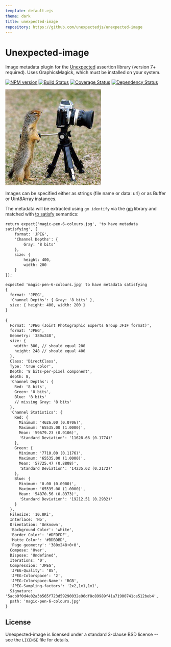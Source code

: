 ```yaml
---
template: default.ejs
theme: dark
title: unexpected-image
repository: https://github.com/unexpectedjs/unexpected-image
---
```


# Unexpected-image

Image metadata plugin for the [Unexpected](https://unexpected.js.org/) assertion library (version 7+ required). Uses GraphicsMagick, which must be installed on your system.

[![NPM version](https://badge.fury.io/js/unexpected-image.svg)](http://badge.fury.io/js/unexpected-image)
[![Build Status](https://travis-ci.org/unexpectedjs/unexpected-image.svg?branch=master)](https://travis-ci.org/unexpectedjs/unexpected-image)
[![Coverage Status](https://coveralls.io/repos/unexpectedjs/unexpected-image/badge.svg)](https://coveralls.io/r/unexpectedjs/unexpected-image)
[![Dependency Status](https://david-dm.org/unexpectedjs/unexpected-image.svg)](https://david-dm.org/unexpectedjs/unexpected-image)

![Unexpected Image (paparazzi)](animal-paparazzi.jpg)

Images can be specified either as strings (file name or data: url) or as Buffer or Uint8Array instances.

The metadata will be extracted using `gm identify` via the [gm](http://aheckmann.github.io/gm/)
library and matched with
[to satisfy](https://unexpectedjs.github.io/assertions/any/to-satisfy/) semantics:


```js#async:true
return expect('magic-pen-6-colours.jpg', 'to have metadata satisfying', {
    format: 'JPEG',
    'Channel Depths': {
        Gray: '8 bits'
    },
    size: {
        height: 400,
        width: 200
    }
});
```

```output
expected 'magic-pen-6-colours.jpg' to have metadata satisfying
{
  format: 'JPEG',
  'Channel Depths': { Gray: '8 bits' },
  size: { height: 400, width: 200 }
}

{
  Format: 'JPEG (Joint Photographic Experts Group JFIF format)',
  format: 'JPEG',
  Geometry: '380x248',
  size: {
    width: 380, // should equal 200
    height: 248 // should equal 400
  },
  Class: 'DirectClass',
  Type: 'true color',
  Depth: '8 bits-per-pixel component',
  depth: 8,
  'Channel Depths': {
    Red: '8 bits',
    Green: '8 bits',
    Blue: '8 bits'
    // missing Gray: '8 bits'
  },
  'Channel Statistics': {
    Red: {
      Minimum: '4626.00 (0.0706)',
      Maximum: '65535.00 (1.0000)',
      Mean: '59679.23 (0.9106)',
      'Standard Deviation': '11628.66 (0.1774)'
    },
    Green: {
      Minimum: '7710.00 (0.1176)',
      Maximum: '65535.00 (1.0000)',
      Mean: '57725.47 (0.8808)',
      'Standard Deviation': '14235.62 (0.2172)'
    },
    Blue: {
      Minimum: '0.00 (0.0000)',
      Maximum: '65535.00 (1.0000)',
      Mean: '54870.56 (0.8373)',
      'Standard Deviation': '19212.51 (0.2932)'
    }
  },
  Filesize: '10.8Ki',
  Interlace: 'No',
  Orientation: 'Unknown',
  'Background Color': 'white',
  'Border Color': '#DFDFDF',
  'Matte Color': '#BDBDBD',
  'Page geometry': '380x248+0+0',
  Compose: 'Over',
  Dispose: 'Undefined',
  Iterations: '0',
  Compression: 'JPEG',
  'JPEG-Quality': '85',
  'JPEG-Colorspace': '2',
  'JPEG-Colorspace-Name': 'RGB',
  'JPEG-Sampling-factors': '2x2,1x1,1x1',
  Signature: '5acb0f0d4e02a3b565f723d59290032e96df8c89989f41a71900741ce512beb4',
  path: 'magic-pen-6-colours.jpg'
}
```

License
-------

Unexpected-image is licensed under a standard 3-clause BSD license -- see
the `LICENSE` file for details.
